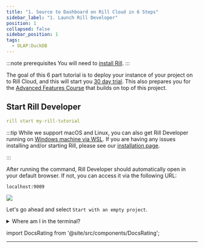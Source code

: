 ```yaml
---
title: "1. Source to Dashboard on Rill Cloud in 6 Steps"
sidebar_label: "1. Launch Rill Developer"
position: 1
collapsed: false
sidebar_position: 1
tags:
  - OLAP:DuckDB
---
```

:::note prerequisites
You will need to [install Rill](https://docs.rilldata.com/home/install).
:::

The goal of this 6 part tutorial is to deploy your instance of your project on to Rill Cloud, and this will start you [30 day 
trial](./launch). This also prepares you for the [Advanced Features Course](../rill_developer_advanced_features/overview.md) that builds on top of this project.

## Start Rill Developer

```yaml
rill start my-rill-tutorial
```

:::tip
While we support macOS and Linux, you can also get Rill Developer running on [Windows machine via WSL](https://docs.rilldata.com/home/install#rill-on-windows-using-wsl). If you are having any issues installing and/or starting Rill, please see our [installation page](https://docs.rilldata.com/home/install). 

:::



After running the command, Rill Developer should automatically open in your default browser. If not, you can access it via the following URL:

```
localhost:9009
``` 
<img src = '/img/tutorials/101/new-rill-project.png' class='rounded-gif' />
<br />

Let's go ahead and select `Start with an empty project`.

<details>
  <summary>Where am I in the terminal?</summary>
  
    You can use the `pwd` command to see which directory in the terminal you are. <br />
    If this is not where you'd like to make the directory use the `cd` command to change directories.

</details>

import DocsRating from '@site/src/components/DocsRating';

---
<DocsRating />